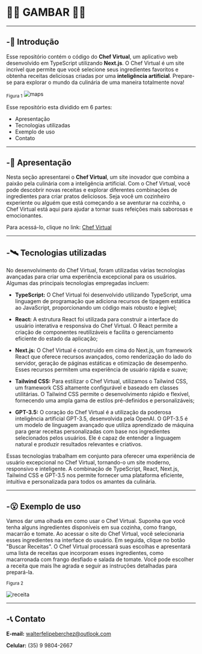 # :man_cook: GAMBAR :woman_cook:

---

## -:shallow_pan_of_food: Introdução
Esse repositório contém o código do **Chef Virtual**, um aplicativo web desenvolvido em 
TypeScript utilizando **Next.js**. O Chef Virtual é um site incrível que permite que você selecione seus ingredientes favoritos e obtenha receitas deliciosas criadas por uma **inteligência artificial**. Prepare-se para explorar o mundo da culinária de uma maneira totalmente nova!

<sub>Figura 1</sub>
![maps](https://i.imgur.com/OkqpaqZ.png)

Esse repositório esta dividido em 6 partes:

- Apresentação
- Tecnologias utilizadas
- Exemplo de uso
- Contato

---

## -:stew: Apresentação

Nesta seção apresentarei o **Chef Virtual**, um site inovador que combina a paixão pela culinária com a inteligência artificial. Com o Chef Virtual, você pode descobrir novas receitas e explorar diferentes combinações de ingredientes para criar pratos deliciosos. Seja você um cozinheiro experiente ou alguém que está começando a se aventurar na cozinha, o Chef Virtual está aqui para ajudar a tornar suas refeições mais saborosas e emocionantes.

Para acessá-lo, clique no link: [Chef Virtual](https://joaobianco.users.earthengine.app/view/tcc](https://chef-virtual.vercel.app/))

---

## -:artificial_satellite:	Tecnologias utilizadas

No desenvolvimento do Chef Virtual, foram utilizadas várias tecnologias avançadas para criar uma experiência excepcional para os usuários. Algumas das principais tecnologias empregadas incluem:

- **TypeScript:** O Chef Virtual foi desenvolvido utilizando TypeScript, uma linguagem de programação que adiciona recursos de tipagem estática ao JavaScript, proporcionando um código mais robusto e legível; 

- **React:** A estrutura React foi utilizada para construir a interface do usuário interativa e responsiva do Chef Virtual. O React permite a criação de componentes reutilizáveis e facilita o gerenciamento eficiente do estado da aplicação; 

- **Next.js:** O Chef Virtual é construído em cima do Next.js, um framework React que oferece recursos avançados, como renderização do lado do servidor, geração de páginas estáticas e otimização de desempenho. Esses recursos permitem uma experiência de usuário rápida e suave;

- **Tailwind CSS:** Para estilizar o Chef Virtual, utilizamos o Tailwind CSS, um framework CSS altamente configurável e baseado em classes utilitárias. O Tailwind CSS permite o desenvolvimento rápido e flexível, fornecendo uma ampla gama de estilos pré-definidos e personalizáveis;

- **GPT-3.5:** O coração do Chef Virtual é a utilização da poderosa inteligência artificial GPT-3.5, desenvolvida pela OpenAI. O GPT-3.5 é um modelo de linguagem avançado que utiliza aprendizado de máquina para gerar receitas personalizadas com base nos ingredientes selecionados pelos usuários. Ele é capaz de entender a linguagem natural e produzir resultados relevantes e criativos.

Essas tecnologias trabalham em conjunto para oferecer uma experiência de usuário excepcional no Chef Virtual, tornando-o um site moderno, responsivo e inteligente. A combinação de TypeScript, React, Next.js, Tailwind CSS e GPT-3.5 nos permite fornecer uma plataforma eficiente, intuitiva e personalizada para todos os amantes da culinária.

---

## -:open_mouth: Exemplo de uso
Vamos dar uma olhada em como usar o Chef Virtual. Suponha que você tenha alguns ingredientes disponíveis em sua cozinha, como frango, macarrão e tomate. Ao acessar o site do Chef Virtual, você selecionaria esses ingredientes na interface do usuário. Em seguida, clique no botão "Buscar Receitas". O Chef Virtual processará suas escolhas e apresentará uma lista de receitas que incorporam esses ingredientes, como macarronada com frango desfiado e salada de tomate. Você pode escolher a receita que mais lhe agrada e seguir as instruções detalhadas para prepará-la.

<sub>Figura 2</sub>

![receita](https://i.imgur.com/la7blSu.png)

---

## -:telephone_receiver: Contato

**E-mail:** walterfelipeberchez@outlook.com

**Celular:** (35) 9 9804-2667






